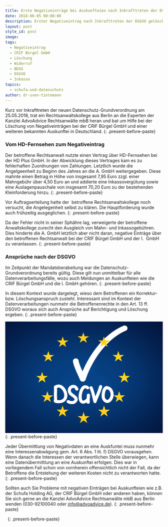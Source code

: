 ```yaml
---
title: Erste Negativeinträge bei Auskunfteien nach Inkrafttreten der DSGVO gelöscht
date: 2018-06-05 00:00:00
description: Erster Negativeintrag nach Inkrafttreten der DSGVO gelöscht
layout: post
style_id: post
image:
tags:
  - Negativeintrag
  - CRIF Bürgel GmbH
  - Löschung
  - Widerruf
  - BDSG
  - DSGVO
  - Inkasso
topics:
  - schufa-und-datenschutz
author: dr-sven-tintemann
---
```


Kurz vor Inkrafttreten der neuen Datenschutz-Grundverordnung am 25.05.2018, trat ein Rechtsanwaltskollege aus Berlin an die Experten der Kanzlei AdvoAdvice Rechtsanw&auml;lte mbB heran und bat um Hilfe bei der L&ouml;schung von Negativeintr&auml;gen bei der CRIF B&uuml;rgel GmbH und einer weiteren bekannten Auskunftei in Deutschland.
{: .present-before-paste}

### Vom HD-Fernsehen zum Negativeintrag

Der betroffene Rechtsanwalt nutzte einen Vertrag &uuml;ber HD-Fernsehen bei der HD Plus GmbH. In der Abwicklung dieses Vertrages kam es zu fehlerhaften Zuordnungen von Zahlungen. Letztlich wurde die Angelgeenheit zu Beginn des Jahres an die A. GmbH weitergegeben. Diese mahnte einen Betrag in H&ouml;he von insgesamt 7,95 Euro zzgl. einer Mahngeb&uuml;hr &uuml;ber 4,50 Euro an und addierte eine Inkassoverg&uuml;tung sowie eine Auslagenpauschale von insgesamt 70,20 Euro zu der bestehenden Kleinforderung hinzu.
{: .present-before-paste}

Vor Auftragserteilung hatte der&nbsp; betroffene Rechtsanwaltskollege noch versucht, die Angelegenheit selbst zu kl&auml;ren. Die Hauptforderung wurde auch fr&uuml;hzeitig ausgeglichen.
{: .present-before-paste}

Da der Fehler nicht in seiner Sph&auml;hre lag, verweigerte der betroffene Anwaltskollege zurecht den Ausgleich von Mahn- und Inkassogeb&uuml;hren. Dies hinderte die A. GmbH letztlich aber nicht daran, negative Eintr&auml;ge &uuml;ber den betroffenen Rechtsanwalt bei der CRIF B&uuml;rgel GmbH und der I.&nbsp; GmbH zu veranlassen.
{: .present-before-paste}

### Anspr&uuml;che nach der DSGVO

Im Zeitpunkt der Mandatsberabeitung war die Datenschutz-Grundverordnung bereits g&uuml;ltig. Diese gilt nun unmittelbar f&uuml;r alle Datenverarbeitungsf&auml;lle, wozu auch Meldungen an Auskunfteien wie die CRIF B&uuml;rgel GmbH und die I. GmbH geh&ouml;ren.
{: .present-before-paste}

In diesem Kontext wurde dargelegt, wieso dem Betroffenen ein Korrektur- bzw. L&ouml;schungsanspruch zusteht. Interessant sind im Kontext der Datenverarbeitungen nunmehr die Betroffenenrechte in den Art. 13 ff.&nbsp; DSGVO woraus sich auch Anspr&uuml;che auf Berichtigung und L&ouml;schung ergeben.
{: .present-before-paste}

![](/uploads/dsgvo-3446011-1920.jpg)
{: .present-before-paste}

Jeder &Uuml;bermittlung von Negativdaten an eine Auskfuntei muss nunmehr eine Interessenabw&auml;gung gem. Art. 6 Abs. 1 lit. f) DSGVO vorausgehen. Wenn danach die Interessen der verantwortlichen Stelle &uuml;berwiegen, kann eine Daten&uuml;bermittlung an eine Auskunftei erfolgen. Dies war in vorliegendem Fall schon von vornherein offensichtlich nicht der Fall, da der Betroffene die Entstehung der weiteren Kosten nicht zu verantworten hatte.
{: .present-before-paste}

Sollten auch Sie Probleme mit negativen Eintr&auml;gen bei Auskunfteien wie z.B. der Schufa Holding AG, der CRIF B&uuml;rgel GmbH oder anderen haben, k&ouml;nnen Sie sich gerne an die Kanzlei AdvoAdvice Rechtsanw&auml;lte mbB aus Berlin wenden (030-92100040 oder info@advoadvice.de).
{: .present-before-paste}

&nbsp;
{: .present-before-paste}